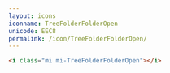 ```yaml
---
layout: icons
iconname: TreeFolderFolderOpen
unicode: EEC8
permalink: /icon/TreeFolderFolderOpen/
---
```


``` html
<i class="mi mi-TreeFolderFolderOpen"></i>
```
